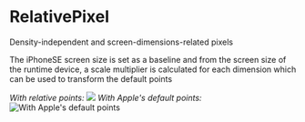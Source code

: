 # RelativePixel
Density-independent and screen-dimensions-related pixels

The iPhoneSE screen size is set as a baseline and from the screen size of the runtime device, a scale multiplier is calculated for each dimension which can be used to transform the default points

*With relative points:*
![](https://raw.githubusercontent.com/nicolaouG/RelativePixel/master/comparison_w%3A_rp.png)
*With Apple's default points:*
![With Apple's default points](https://raw.githubusercontent.com/nicolaouG/RelativePixel/master/comparison_w%3Ao_rp.png)
